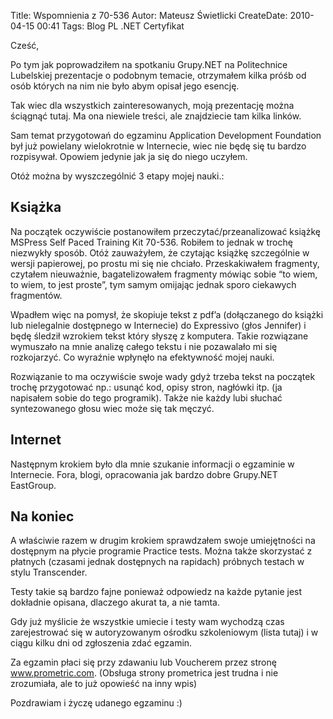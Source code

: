 Title: Wspomnienia z 70-536
Autor: Mateusz Świetlicki
CreateDate: 2010-04-15 00:41
Tags: 	Blog
		PL
		.NET
		Certyfikat

Cześć,

Po tym jak poprowadziłem na spotkaniu Grupy.NET na Politechnice Lubelskiej prezentacje o podobnym temacie, otrzymałem kilka próśb od osób których na nim nie było abym opisał jego esencję.

Tak wiec dla wszystkich zainteresowanych, moją prezentację można ściągnąć tutaj. Ma ona niewiele treści, ale znajdziecie tam kilka linków.

Sam temat przygotowań do egzaminu Application Development Foundation był już powielany wielokrotnie w Internecie, wiec nie będę się tu bardzo rozpisywał. 
Opowiem jedynie jak ja się do niego uczyłem.

Otóż można by wyszczególnić 3 etapy mojej nauki.:

## Książka ##

Na początek oczywiście postanowiłem przeczytać/przeanalizować książkę MSPress Self Paced Training Kit 70-536. Robiłem to jednak w trochę niezwykły sposób. Otóż zauważyłem, że czytając książkę szczególnie w wersji papierowej, po prostu mi się nie chciało. Przeskakiwałem fragmenty, czytałem nieuważnie, bagatelizowałem fragmenty mówiąc sobie “to wiem, to wiem, to jest proste”, tym samym omijając jednak sporo ciekawych fragmentów.

Wpadłem więc na pomysł, że skopiuje tekst z pdf’a (dołączanego do książki lub nielegalnie dostępnego w Internecie) do Expressivo (głos Jennifer) i będę śledził wzrokiem tekst który słyszę z komputera. 
Takie rozwiązane wymuszało na mnie analizę całego tekstu i nie pozawalało mi się rozkojarzyć. Co wyraźnie wpłynęło na efektywność mojej nauki.

Rozwiązanie to ma oczywiście swoje wady gdyż trzeba tekst na początek trochę przygotować np.: usunąć kod, opisy stron, nagłówki itp. (ja napisałem sobie do tego programik). Także nie każdy lubi słuchać syntezowanego głosu wiec może się tak męczyć.

## Internet ##

Następnym krokiem było dla mnie szukanie informacji o egzaminie w Internecie. Fora, blogi, opracowania jak bardzo dobre Grupy.NET EastGroup.

## Na koniec ##

A właściwie razem w drugim krokiem sprawdzałem swoje umiejętności na dostępnym na płycie programie Practice tests. Można także skorzystać z płatnych (czasami jednak dostępnych na rapidach) próbnych testach w stylu Transcender.

Testy takie są bardzo fajne ponieważ odpowiedz na każde pytanie jest dokładnie opisana, dlaczego akurat ta, a nie tamta.

 

Gdy już myślicie że wszystkie umiecie i testy wam wychodzą czas zarejestrować się w autoryzowanym ośrodku szkoleniowym (lista tutaj) i w ciągu kilku dni od zgłoszenia zdać egzamin.

Za egzamin płaci się przy zdawaniu lub Voucherem przez stronę www.prometric.com. (Obsługa strony prometrica jest trudna i nie zrozumiała, ale to już opowieść na inny wpis)

Pozdrawiam i życzę udanego egzaminu :)